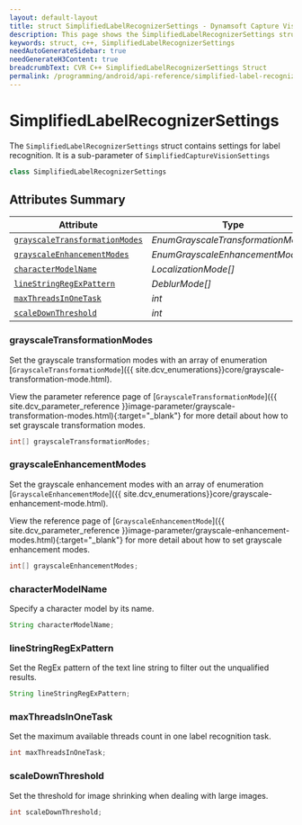 ```yaml
---
layout: default-layout
title: struct SimplifiedLabelRecognizerSettings - Dynamsoft Capture Vision C++ Edition API Reference
description: This page shows the SimplifiedLabelRecognizerSettings struct of the CCaptureVisionRouter class of the Dynamsoft Capture Vision C++ Edition.
keywords: struct, c++, SimplifiedLabelRecognizerSettings
needAutoGenerateSidebar: true
needGenerateH3Content: true
breadcrumbText: CVR C++ SimplifiedLabelRecognizerSettings Struct
permalink: /programming/android/api-reference/simplified-label-recognizer-settings.html
---
```


# SimplifiedLabelRecognizerSettings

The `SimplifiedLabelRecognizerSettings` struct contains settings for label recognition. It is a sub-parameter of `SimplifiedCaptureVisionSettings`

```java
class SimplifiedLabelRecognizerSettings
```

## Attributes Summary

| Attribute | Type |
| --------- | ---- |
| [`grayscaleTransformationModes`](#grayscaletransformationmodes) | *EnumGrayscaleTransformationMode[]* |
| [`grayscaleEnhancementModes`](#grayscaleenhancementmodes) | *EnumGrayscaleEnhancementMode[]* |
| [`characterModelName`](#charactermodelname) | *LocalizationMode[]* |
| [`lineStringRegExPattern`](#linestringregexpattern) | *DeblurMode[]* |
| [`maxThreadsInOneTask`](#maxthreadsinonetask) | *int* |
| [`scaleDownThreshold`](#scaledownthreshold) | *int* |

### grayscaleTransformationModes

Set the grayscale transformation modes with an array of enumeration [`GrayscaleTransformationMode`]({{ site.dcv_enumerations}}core/grayscale-transformation-mode.html).

View the parameter reference page of [`GrayscaleTransformationMode`]({{ site.dcv_parameter_reference }}image-parameter/grayscale-transformation-modes.html){:target="_blank"} for more detail about how to set grayscale transformation modes.

```java
int[] grayscaleTransformationModes;
```

### grayscaleEnhancementModes

Set the grayscale enhancement modes with an array of enumeration [`GrayscaleEnhancementMode`]({{ site.dcv_enumerations}}core/grayscale-enhancement-mode.html).

View the reference page of [`GrayscaleEnhancementMode`]({{ site.dcv_parameter_reference }}image-parameter/grayscale-enhancement-modes.html){:target="_blank"} for more detail about how to set grayscale enhancement modes.

```java
int[] grayscaleEnhancementModes;
```

### characterModelName

Specify a character model by its name.

```java
String characterModelName;
```

### lineStringRegExPattern

Set the RegEx pattern of the text line string to filter out the unqualified results.

```java
String lineStringRegExPattern;
```

### maxThreadsInOneTask

Set the maximum available threads count in one label recognition task.

```java
int maxThreadsInOneTask;
```

### scaleDownThreshold

Set the threshold for image shrinking when dealing with large images.

```java
int scaleDownThreshold;
```
